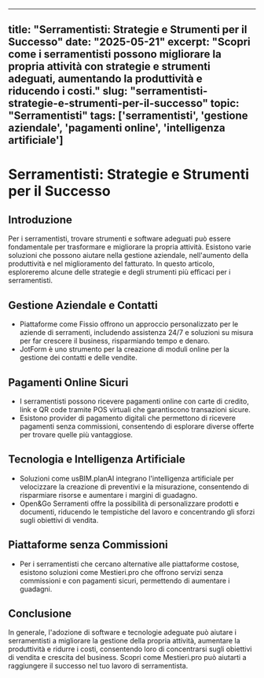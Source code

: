 
---
title: "Serramentisti: Strategie e Strumenti per il Successo"
date: "2025-05-21"
excerpt: "Scopri come i serramentisti possono migliorare la propria attività con strategie e strumenti adeguati, aumentando la produttività e riducendo i costi."
slug: "serramentisti-strategie-e-strumenti-per-il-successo"
topic: "Serramentisti"
tags: ['serramentisti', 'gestione aziendale', 'pagamenti online', 'intelligenza artificiale']
---

# Serramentisti: Strategie e Strumenti per il Successo

## Introduzione

Per i serramentisti, trovare strumenti e software adeguati può essere fondamentale per trasformare e migliorare la propria attività. Esistono varie soluzioni che possono aiutare nella gestione aziendale, nell'aumento della produttività e nel miglioramento del fatturato. In questo articolo, esploreremo alcune delle strategie e degli strumenti più efficaci per i serramentisti.

## Gestione Aziendale e Contatti

*   Piattaforme come Fissio offrono un approccio personalizzato per le aziende di serramenti, includendo assistenza 24/7 e soluzioni su misura per far crescere il business, risparmiando tempo e denaro.
*   JotForm è uno strumento per la creazione di moduli online per la gestione dei contatti e delle vendite.

## Pagamenti Online Sicuri

*   I serramentisti possono ricevere pagamenti online con carte di credito, link e QR code tramite POS virtuali che garantiscono transazioni sicure.
*   Esistono provider di pagamento digitali che permettono di ricevere pagamenti senza commissioni, consentendo di esplorare diverse offerte per trovare quelle più vantaggiose.

## Tecnologia e Intelligenza Artificiale

*   Soluzioni come usBIM.planAI integrano l'intelligenza artificiale per velocizzare la creazione di preventivi e la misurazione, consentendo di risparmiare risorse e aumentare i margini di guadagno.
*   Open&Go Serramenti offre la possibilità di personalizzare prodotti e documenti, riducendo le tempistiche del lavoro e concentrando gli sforzi sugli obiettivi di vendita.

## Piattaforme senza Commissioni

*   Per i serramentisti che cercano alternative alle piattaforme costose, esistono soluzioni come Mestieri.pro che offrono servizi senza commissioni e con pagamenti sicuri, permettendo di aumentare i guadagni.

## Conclusione

In generale, l'adozione di software e tecnologie adeguate può aiutare i serramentisti a migliorare la gestione della propria attività, aumentare la produttività e ridurre i costi, consentendo loro di concentrarsi sugli obiettivi di vendita e crescita del business. Scopri come Mestieri.pro può aiutarti a raggiungere il successo nel tuo lavoro di serramentista.
